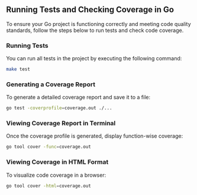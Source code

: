 ## Running Tests and Checking Coverage in Go

To ensure your Go project is functioning correctly and meeting code quality standards, follow the steps below to run tests and check code coverage.

### Running Tests

You can run all tests in the project by executing the following command:

```bash
make test
```

### Generating a Coverage Report

To generate a detailed coverage report and save it to a file:

```bash
go test -coverprofile=coverage.out ./...
```

### Viewing Coverage Report in Terminal

Once the coverage profile is generated, display function-wise coverage:

```bash
go tool cover -func=coverage.out
```

### Viewing Coverage in HTML Format

To visualize code coverage in a browser:

```bash
go tool cover -html=coverage.out
```

